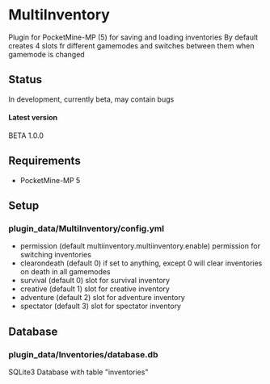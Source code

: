 # MultiInventory
 Plugin for PocketMine-MP (5) for saving and loading inventories
 By default creates 4 slots fr different gamemodes and switches between them when gamemode is changed

## Status
In development, currently beta, may contain bugs
#### Latest version 
BETA 1.0.0

## Requirements
- PocketMine-MP 5

## Setup
### plugin_data/MultiInventory/config.yml
 - permission (default multiinventory.multiinventory.enable) permission for switching inventories
 - clearondeath (default 0) if set to anything, except 0 will clear inventories on death in all gamemodes
 - survival (default 0) slot for survival inventory
 - creative (default 1) slot for creative inventory
 - adventure (default 2) slot for adventure inventory
 - spectator (default 3) slot for spectator inventory

## Database
### plugin_data/Inventories/database.db
 SQLite3 Database with table "inventories"


